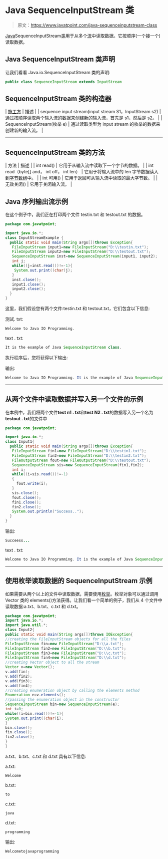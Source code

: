# Java SequenceInputStream 类

> 原文：<https://www.javatpoint.com/java-sequenceinputstream-class>

[Java](java-tutorial)SequenceInputStream[类](object-class)用于从多个[流](java-8-stream)中读取数据。它按顺序(一个接一个)读取数据。

## Java SequenceInputStream 类声明

让我们看看 Java.io.SequenceInputStream 类的声明:

```java
public class SequenceInputStream extends InputStream

```

## SequenceInputStream 类的构造器

| [施工方](java-constructor) | 描述 |
| sequence input stream(input stream S1，InputStream s2) | 通过按顺序读取两个输入流的数据来创建新的输入流，首先是 s1，然后是 s2。 |
| SequenceInputStream(枚举 e) | 通过读取类型为 input stream 的枚举的数据来创建新的输入流。 |

* * *

## SequenceInputStream 类的方法

| 方法 | 描述 |
| int read() | 它用于从输入流中读取下一个字节的数据。 |
| int read（byte[] and， int off， int len） | 它用于将输入流中的 len 字节数据读入到[字节数组](array-in-java)中。 |
| int 可用() | 它用于返回可从输入流中读取的最大字节数。 |
| 无效关闭() | 它用于关闭输入流。 |

## Java 序列输出流示例

在这个例子中，我们正在打印两个文件 testin.txt 和 testout.txt 的数据。

```java
package com.javatpoint;

import java.io.*;
class InputStreamExample {  
  public static void main(String args[])throws Exception{  
   FileInputStream input1=new FileInputStream("D:\\testin.txt");  
   FileInputStream input2=new FileInputStream("D:\\testout.txt");  
   SequenceInputStream inst=new SequenceInputStream(input1, input2);  
   int j;  
   while((j=inst.read())!=-1){  
    System.out.print((char)j);  
   }  
   inst.close();  
   input1.close();  
   input2.close();  
  }  
}  

```

这里，我们假设您有两个文件:testin.txt 和 testout.txt，它们包含以下信息:

测试. txt:

```java
Welcome to Java IO Programming.

```

text . txt:

```java
It is the example of Java SequenceInputStream class.

```

执行程序后，您将获得以下输出:

输出:

```java
Welcome to Java IO Programming. It is the example of Java SequenceInputStream class.

```

* * *

## 从两个文件中读取数据并写入另一个文件的示例

在本例中，我们将两个文件**test n1 . txt**和**test N2 . txt**的数据写入另一个名为**testout . txt**的文件中

```java
package com.javatpoint;

import java.io.*;  
class Input1{  
  public static void main(String args[])throws Exception{  
   FileInputStream fin1=new FileInputStream("D:\\testin1.txt");  
   FileInputStream fin2=new FileInputStream("D:\\testin2.txt");  
   FileOutputStream fout=new FileOutputStream("D:\\testout.txt");    
   SequenceInputStream sis=new SequenceInputStream(fin1,fin2);  
   int i;  
   while((i=sis.read())!=-1)  
   {  
     fout.write(i);      
   }  
   sis.close();  
   fout.close();    
   fin1.close();    
   fin2.close();     
   System.out.println("Success..");
  }  
}  

```

输出:

```java
Succeess...

```

text . txt:

```java
Welcome to Java IO Programming. It is the example of Java SequenceInputStream class.

```

* * *

## 使用枚举读取数据的 SequenceInputStream 示例

如果需要从两个以上的文件中读取数据，需要使用[枚举](enum-in-java)。枚举对象可以通过调用 Vector 类的 elements()方法获得。让我们看一个简单的例子，我们从 4 个文件中读取数据:a.txt、b.txt、c.txt 和 d.txt。

```java
package com.javatpoint;
import java.io.*;  
import java.util.*;  
class Input2{  
public static void main(String args[])throws IOException{  
//creating the FileInputStream objects for all the files  
FileInputStream fin=new FileInputStream("D:\\a.txt");  
FileInputStream fin2=new FileInputStream("D:\\b.txt");  
FileInputStream fin3=new FileInputStream("D:\\c.txt");  
FileInputStream fin4=new FileInputStream("D:\\d.txt");  
//creating Vector object to all the stream  
Vector v=new Vector();  
v.add(fin);  
v.add(fin2);  
v.add(fin3);  
v.add(fin4);            
//creating enumeration object by calling the elements method  
Enumeration e=v.elements();    
//passing the enumeration object in the constructor  
SequenceInputStream bin=new SequenceInputStream(e);  
int i=0;    
while((i=bin.read())!=-1){  
System.out.print((char)i);  
}   
bin.close();  
fin.close();  
fin2.close();  
}  
}  

```

a.txt、b.txt、c.txt 和 d.txt 具有以下信息:

a.txt:

```java
Welcome

```

b.txt:

```java
to

```

c.txt:

```java
java

```

d.txt:

```java
programming

```

输出:

```java
Welcometojavaprogramming

```